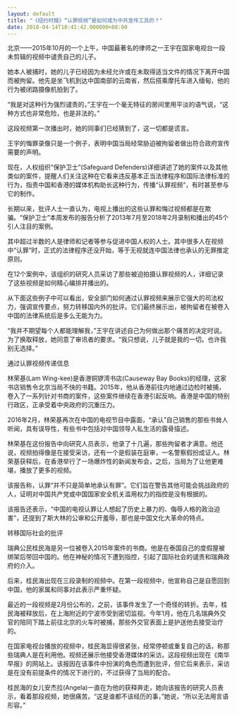 ```yaml
---
layout: default
title: "《纽约时报》“认罪视频”是如何成为中共宣传工具的？"
date: 2018-04-14T10:41:42.000000+08:00
---
```


北京——2015年10月的一个上午，中国最著名的律师之一王宇在国家电视台一段未剪辑的视频中谴责自己的儿子。

她本人被捕时，她的儿子已经因为未经允许或在未取得适当文件的情况下离开中国而被拘留。他先是坐飞机到达中国南部的云南省，然后搭乘摩托车进入缅甸，他的行为被闭路摄像机拍到了。

“我是对这种行为强烈谴责的，”王宇在一个毫无特征的房间里用平淡的语气说，“这种方式也非常危险，也是非法的。”

这段视频第一次播出时，她的同事们已经猜到了，这一切都是谎言。

王宇的悔罪录像只是一个例子，表明中国当局经常胁迫被拘留者做出符合政府宣传需要的声明。

现在，人权组织“保护卫士”(Safeguard Defenders)详细讲述了她的案件以及其他类似的案件，提醒人们关注这种在它看来违反基本正当法律程序和国际法律标准的行为，指责中国和香港的媒体机构助长这种行为，传播“认罪视频”，有时甚至参与它的制作。

长期以来，批评人士一直认为，电视上播出的这些认罪和悔过视频都是在欺骗。“保护卫士”本周发布的报告分析了2013年7月至2018年2月录制和播出的45个引人注目的案例。

其中超过半数的人是律师和记者等参与促进中国人权的人士。其中很多人在视频中“认罪”时，正式的法律程序还没开始，等于无视就连中国法律也承认的无罪推定原则。

在12个案例中，该组织的研究人员采访了那些被迫拍摄认罪视频的人，详细记录了这些视频是如何精心编排并播出的。

从下面这些例子中可以看出，安全部门如何通过认罪视频来展示它强大的司法权力，强调宣传要点，努力转移国内外的批评。它们最终展示出，被拘留者在被卷入中国的法律系统后是多么无能为力。

“我并不期望每个人都能理解我，”王宇在讲述自己为何做出那个痛苦的决定时说。为了换取释放，她同意了审讯者的要求。“我只想说，儿子就是我的一切。也许我别无选择。”

通过认罪视频传递信息

林荣基(Lam Wing-kee)是香港铜锣湾书店(Causeway Bay Books)的经理，这家书店销售令北京当局不快的书籍。2015年，他从香港前往内地通过边检时被捕，卷入了一系列针对书商的案件，这些案件继续在香港引起反响。香港是中国的特别行政区，正承受着中央政府的沉重压力。

2016年2月，林荣基再次在中国的电视节目中露面，“承认”自己销售的那些书耸人听闻，具有误导性，有些书中包括对中国领导人私生活的露骨描述。

林荣基在这份报告中向研究人员表示，他录了十几遍，那些拘留者才满意。他还说，视频拍得像是在接受采访，还有一个是假装在庭审，一名警察假扮成证人。林荣基获释后，在香港举行了一场爆炸性的新闻发布会，之后，当局为了让他更难堪，播放了更多的视频。

该报告称，认罪“并不只是简单地承认有罪”。它们旨在警告其他可能会挑战政府的人，证明对中国共产党或中国国家安全机关滥用权力的指控是没有根据的。

该报告还表示，“中国的电视认罪让人想起了历史上暴力的、侮辱人格的政治迫害”，还提到了斯大林的公审和公开羞辱，那也是中国文化大革命的特点。

转移国际社会的批评

瑞典公民桂民海是另一位被卷入2015年案件的书商。他是在泰国自己的度假屋被绑架后带回中国的。他在神秘的情况下遭到指控，引起了国际社会的谴责和瑞典政府的介入。

后来，桂民海出现在三段录制的视频中。在第一段视频中，他宣称自己是自愿回到中国，他的家属和同事对此表示严重怀疑。

最近的一段视频是2月份公布的，之前，该事件发生了一个奇怪的转折。去年，桂民海被释放后，在上海附近的宁波市受到密切监视。今年1月，他在几名瑞典外交官的陪同下踏上前往北京的火车时被捕，那些外交官表面上是护送他去接受治疗的。

在国家电视台播放的视频中，桂民海显得很紧张，经常停顿或重复自己的话，称那些瑞典人是在利用他。视频还展示他接受香港媒体的采访。这段视频出现在《南华早报》的网站上。该报因在该事件中扮演的角色而遭到批评，但它后来表示，采访是在没有前提条件的情况下进行的，不过获得了当局的配合。

桂民海的女儿安杰拉(Angela)一直在为他的获释奔走，她向该报告的研究人员表示，看着那段视频，她很痛苦。“这是谁都不该经历的事，”她说，“所以无法用言语形容。”

